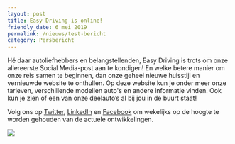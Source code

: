 ```yaml
---
layout: post
title: Easy Driving is online!
friendly_date: 6 mei 2019
permalink: /nieuws/test-bericht
category: Persbericht
---
```

Hé daar autoliefhebbers en belangstellenden, Easy Driving is trots om onze allereerste Social Media-post aan te kondigen! En welke betere manier om onze reis samen te beginnen, dan onze geheel nieuwe huisstijl en vernieuwde website te onthullen. Op deze website kun je onder meer onze tarieven, verschillende modellen auto's en andere informatie vinden. Ook kun je zien of een van onze deelauto’s al bij jou in de buurt staat!

Volg ons op [Twitter](https://twitter.com/EasyDrivingNL), [LinkedIn](https://www.linkedin.com/company/easy-drivingeu) en [Facebook](https://www.facebook.com/EasyDrivingNL) om wekelijks op de hoogte te worden gehouden van de actuele ontwikkelingen.

![](/uploads/twitter-linkedin-facebook.jpg)
